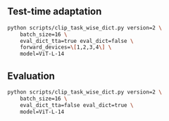 ## Test-time adaptation

```bash
python scripts/clip_task_wise_dict.py version=2 \
    batch_size=16 \
    eval_dict_tta=true eval_dict=false \
    forward_devices=\[1,2,3,4\] \
    model=ViT-L-14
```

## Evaluation

```bash
python scripts/clip_task_wise_dict.py version=2 \
    batch_size=16 \
    eval_dict_tta=false eval_dict=true \
    model=ViT-L-14
```
